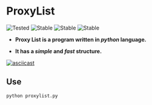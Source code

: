 # ProxyList
![Tested](https://img.shields.io/badge/Supported%20OS-Linux%2FWindows-brightgreengreen.svg)
![Stable](https://img.shields.io/badge/Release-Stable-orange.svg)
![Stable](https://camo.githubusercontent.com/cd04b13c3f072769ca8bd150219f22173ab8ff38/68747470733a2f2f696d672e736869656c64732e696f2f62616467652f4c6963656e73652d4c47504c253230322e302d626c75652e737667)
![Stable](https://camo.githubusercontent.com/faa3ae76249ad98eb692f2796d5c5d9d6fd2e8c6/68747470733a2f2f696d672e736869656c64732e696f2f707970692f707976657273696f6e732f746564616e612e737667)

 * **Proxy List is a program written in *python* language.**

 * **It has a *simple* and *fast* structure.**

[![asciicast](https://asciinema.org/a/113463.png)](https://asciinema.org/a/8UpUVOVqbzFh1DixfarGBD1Ur)

## Use

`python proxylist.py`
